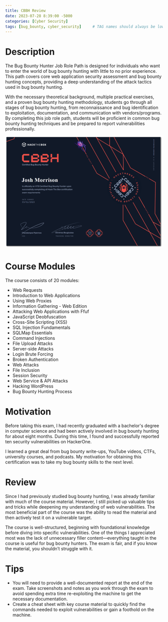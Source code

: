 ```yaml
---
title: CBBH Review
date: 2023-07-28 8:39:00 -5000
categories: [Cyber Security]
tags: [bug_bounty, cyber_security]     # TAG names should always be lowercase
---
```



# Description  
The Bug Bounty Hunter Job Role Path is designed for individuals who want to enter the world of bug bounty hunting with little to no prior experience. This path covers core web application security assessment and bug bounty hunting concepts, providing a deep understanding of the attack tactics used in bug bounty hunting.  

With the necessary theoretical background, multiple practical exercises, and a proven bug bounty hunting methodology, students go through all stages of bug bounty hunting, from reconnaissance and bug identification to exploitation, documentation, and communication with vendors/programs. By completing this job role path, students will be proficient in common bug bounty hunting techniques and be prepared to report vulnerabilities professionally.  

![CBBH](/assets/CBBH.png)  


# Course Modules  
The course consists of 20 modules:  
- Web Requests  
- Introduction to Web Applications  
- Using Web Proxies  
- Information Gathering - Web Edition  
- Attacking Web Applications with Ffuf  
- JavaScript Deobfuscation  
- Cross-Site Scripting (XSS)  
- SQL Injection Fundamentals  
- SQLMap Essentials  
- Command Injections  
- File Upload Attacks  
- Server-side Attacks  
- Login Brute Forcing  
- Broken Authentication  
- Web Attacks  
- File Inclusion  
- Session Security  
- Web Service & API Attacks  
- Hacking WordPress  
- Bug Bounty Hunting Process  

# Motivation  
Before taking this exam, I had recently graduated with a bachelor's degree in computer science and had been actively involved in bug bounty hunting for about eight months. During this time, I found and successfully reported ten security vulnerabilities on HackerOne.  

I learned a great deal from bug bounty write-ups, YouTube videos, CTFs, university courses, and podcasts. My motivation for obtaining this certification was to take my bug bounty skills to the next level.  

# Review  
Since I had previously studied bug bounty hunting, I was already familiar with much of the course material. However, I still picked up valuable tips and tricks while deepening my understanding of web vulnerabilities. The most beneficial part of the course was the ability to read the material and then actively test it on a vulnerable target.  

The course is well-structured, beginning with foundational knowledge before diving into specific vulnerabilities. One of the things I appreciated most was the lack of unnecessary filler content—everything taught in the course is useful for bug bounty hunters. The exam is fair, and if you know the material, you shouldn’t struggle with it.  

# Tips  
- You will need to provide a well-documented report at the end of the exam. Take screenshots and notes as you work through the exam to avoid spending extra time re-exploiting the machine to get the necessary documentation.  
- Create a cheat sheet with key course material to quickly find the commands needed to exploit vulnerabilities or gain a foothold on the machine.  
